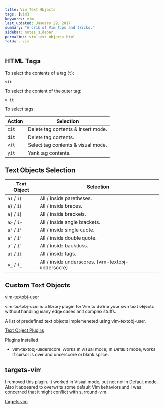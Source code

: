 ```yaml
---
title: Vim Text Objects 
tags: [vim]
keywords: vim 
last_updated: January 29, 2017
summary: "A crib of Vim tips and tricks."
sidebar: notes_sidebar
permalink: vim_text_objects.html
folder: vim 
---
```


## HTML Tags

To select the contents of a tag (`t`):

```
vit
```

To select the content of the outer tag:

```
v_it
```

To select tags:

Action  |  Selection
---     |  ------
`cit`  | Delete tag contents & insert mode.
`dit`  | Delete tag contents.
`vit`  | Select tag contents & visual mode.
`yit`  | Yank tag contents. 

## Text Objects Selection

Text Object  | Selection
---          | ------
`a)` / `i)`  | All / inside paretheses.
`a}` / `i}`  | All / inside braces.
`a]` / `i]`  | All / inside brackets.
`a>` / `i>`  | All / inside angle brackets.
`a'` / `i'`  | All / inside single quote.
`a"` / `i"`  | All / inside double quote.
`` a` `` / ``i` `` | All / inside backticks.
`at` / `it`  | All / inside tags.
`a_` / `i_`  | All / inside underscores. (vim-textobj-underscore)



## Custom Text Objects
[vim-textobj-user](https://github.com/kana/vim-textobj-user)

vim-textobj-user is a library plugin for Vim to define your own text objects without handling many edge cases and complex stuffs.

A list of predefined text objects implemeneted using vim-textobj-user.

[Text Object Plugins](https://github.com/kana/vim-textobj-user/wiki)

Plugins Installed

* vim-textobj-underscore: Works in Visual mode; In Default mode, works if cursor is over and underscore or blank space.

## targets-vim
I removed this plugin. It worked in Visual mode, but not not in Default mode. Also it appeared to overwrite some default Vim behaviors and I was concerned that it might conflict with surround-vim.

[targets.vim](https://github.com/wellle/targets.vim)


